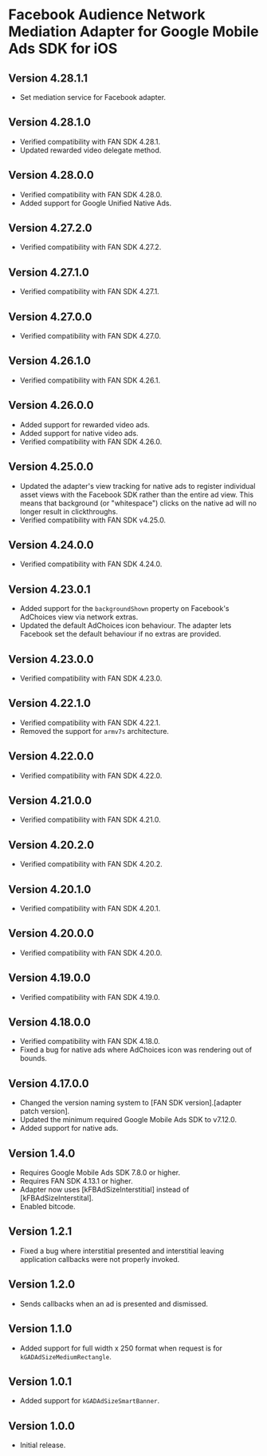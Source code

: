 # Facebook Audience Network Mediation Adapter for Google Mobile Ads SDK for iOS

## Version 4.28.1.1
- Set mediation service for Facebook adapter.

## Version 4.28.1.0
- Verified compatibility with FAN SDK 4.28.1.
- Updated rewarded video delegate method.

## Version 4.28.0.0
- Verified compatibility with FAN SDK 4.28.0.
- Added support for Google Unified Native Ads.

## Version 4.27.2.0
- Verified compatibility with FAN SDK 4.27.2.

## Version 4.27.1.0
- Verified compatibility with FAN SDK 4.27.1.

## Version 4.27.0.0
- Verified compatibility with FAN SDK 4.27.0.

## Version 4.26.1.0
- Verified compatibility with FAN SDK 4.26.1.

## Version 4.26.0.0
- Added support for rewarded video ads.
- Added support for native video ads.
- Verified compatibility with FAN SDK 4.26.0.

## Version 4.25.0.0
- Updated the adapter's view tracking for native ads to register individual
  asset views with the Facebook SDK rather than the entire ad view. This means
  that background (or "whitespace") clicks on the native ad will no longer
  result in clickthroughs.
- Verified compatibility with FAN SDK v4.25.0.

## Version 4.24.0.0
- Verified compatibility with FAN SDK 4.24.0.

## Version 4.23.0.1
- Added support for the `backgroundShown` property on Facebook's AdChoices view
  via network extras.
- Updated the default AdChoices icon behaviour. The adapter lets Facebook set
  the default behaviour if no extras are provided.

## Version 4.23.0.0
- Verified compatibility with FAN SDK 4.23.0.

## Version 4.22.1.0
- Verified compatibility with FAN SDK 4.22.1.
- Removed the support for `armv7s` architecture.

## Version 4.22.0.0
- Verified compatibility with FAN SDK 4.22.0.

## Version 4.21.0.0
- Verified compatibility with FAN SDK 4.21.0.

## Version 4.20.2.0
- Verified compatibility with FAN SDK 4.20.2.

## Version 4.20.1.0
- Verified compatibility with FAN SDK 4.20.1.

## Version 4.20.0.0
- Verified compatibility with FAN SDK 4.20.0.

## Version 4.19.0.0
- Verified compatibility with FAN SDK 4.19.0.

## Version 4.18.0.0
- Verified compatibility with FAN SDK 4.18.0.
- Fixed a bug for native ads where AdChoices icon was rendering out of bounds.

## Version 4.17.0.0
- Changed the version naming system to
  [FAN SDK version].[adapter patch version].
- Updated the minimum required Google Mobile Ads SDK to v7.12.0.
- Added support for native ads.

## Version 1.4.0
- Requires Google Mobile Ads SDK 7.8.0 or higher.
- Requires FAN SDK 4.13.1 or higher.
- Adapter now uses [kFBAdSizeInterstitial] instead of [kFBAdSizeInterstital].
- Enabled bitcode.

## Version 1.2.1
- Fixed a bug where interstitial presented and interstitial leaving application
  callbacks were not properly invoked.

## Version 1.2.0
- Sends callbacks when an ad is presented and dismissed.

## Version 1.1.0
- Added support for full width x 250 format when request is
  for `kGADAdSizeMediumRectangle`.

## Version 1.0.1
- Added support for `kGADAdSizeSmartBanner`.

## Version 1.0.0
- Initial release.
